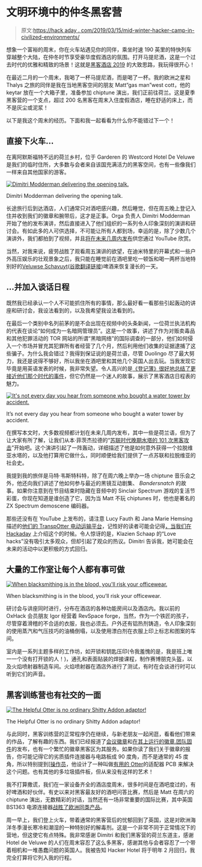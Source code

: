 # 文明环境中的仲冬黑客营

> 原文:[https://hack aday . com/2019/03/15/mid-winter-hacker-camp-in-civilized-environments/](https://hackaday.com/2019/03/15/mid-winter-hacker-camp-in-civilised-surroundings/)

想象一个富裕的周末，你在火车站遇见你的同伴，乘坐时速 190 英里的特快列车穿越整个大陆，在仲冬时节享受豪华度假酒店的氛围。打开马提尼酒，这是一个过去时代的优雅和精致的场景！这就是[黑客酒店 2019](https://hackerhotel.nl/) 的大致思路，我玩得很开心！

在最近二月的一个周末，我喝了一杯马提尼酒，而是喝了一杯。我的欧洲之星和 Thalys 之旅的同伴是我在当地黑客空间的朋友 Matt“gas man”west cott，他的 keytar 放在一个大箱子里，准备参加 chiptune 演出，我们正前往荷兰。这是夏季黑客营的一个支点，超过 200 名黑客在周末入住度假酒店，睡在舒适的床上，而不是灰尘或泥浆！

以下是我这个周末的经历。下面和我一起看看为什么你不能错过下一个！

## 直接下火车…

在离阿默斯福特不远的荷兰乡村，位于 Garderen 的 Westcord Hotel De Veluwe 是我们的临时住所，大多数与会者来自该国充满活力的黑客空间，也有一些像我们一样来自其他国家的游客。

[![Dimitri Modderman delivering the opening talk.](../Images/bee462b2e05604cf4b2c945e98bb9312.png)](https://hackaday.com/wp-content/uploads/2019/02/dimitri-opening.jpg)

Dimitri Modderman delivering the opening talk.

长途旅行后到达酒店，人们通常只对酒吧感兴趣，然后睡觉，但在周五晚上登记入住并收到我们的徽章和腕带后，这才是正事。Orga 负责人 Dimitri Modderman 开始了他的发布演讲，然后直接进入了他们组织的一系列令人印象深刻的演讲和研讨会。有如此多的人可供选择，不可能让所有人都到场，幸运的是，除了少数几个演讲外，我们都拍到了视频，并且[将在未来几周内发布](https://hackerhotel.nl/index.php/talks-hackerhotel-2019/)供您通过 YouTube 欣赏。

当然，对我来说，疲劳战胜了观看周五演讲的欲望，在迪米特里的开幕式和一些户外高压娱乐的壮观景象之后，我只能在睡觉前在酒吧里吃一顿饭和喝一两杯当地特别好的[Veluwse Schavuyt](https://www.veluwseschavuyt.nl/)([谷歌翻译链接](https://translate.google.com/translate?hl=en&sl=nl&u=https://www.veluwseschavuyt.nl/))啤酒来恢复漫长的一天。

## …并加入谈话日程

既然我已经承认一个人不可能抓住所有的事情，那么最好看一看那些引起轰动的讲座和研讨会，我设法看到的，以及我希望我设法看到的。

在最后一个类别中名列前茅的是不会出现在视频中的头条新闻，一位荷兰执法机构的代表在谈论“如何成为一名暗网管理员”。这是一个故事，讲述了作为对贩卖毒品和其他犯罪活动的 TOR 网站的所谓“黑暗网络”的国际调查的一部分，他们如何侵入一个市场并冒充其犯罪所有者经营了几个月，然后利用他们收集的证据逮捕了这些骗子。为什么我会错过？我得到保证说的是荷兰语，尽管 Duolingo 尽了最大努力，我还是说得不够好，所以我坐在酒吧里和其他几个英国人出去玩。当我发现它毕竟是用英语发表的时候，我非常失望。令人高兴的是[《登记薄》很好地总结了更接近他们那个时代的事件](https://www.theregister.co.uk/2018/03/08/dutch_police_detail_how_they_became_the_admins_for_hansa_dark_web_market/)，但它仍然是一个迷人的故事，展示了黑客酒店日程表的魅力。

[![It's not every day you hear from someone who bought a water tower by accident.](../Images/ea0ebe4826e2ab680de91c367af51263.png)](https://hackaday.com/wp-content/uploads/2019/02/latvian-water-tower.jpg)

It’s not every day you hear from someone who bought a water tower by accident.

在撰写本文时，大多数视频都计划在未来几周内发布，其中一些是荷兰语，但为了让大家有所了解，让我们从本·菲茨杰拉德的“[苏联时代晚期水塔的 101 次黑客攻击](https://www.youtube.com/watch?v=QtqYsqs2DY0)”开始吧。这个演讲引起了一阵轰动，详细描述了他是如何意外获得一个拉脱维亚水塔的，以及他打算用它做什么，同时顺便给我们提供了一点苏联和拉脱维亚的社会史。

我提到我的旅伴是马特·韦斯特科特，除了在周六晚上举办一场 chiptune 音乐会之外，他还向我们讲述了他如何参与最近的黑镜互动剧集、 *Bandersnatch* 的故事。如果你注意到在节目结束时隐藏在音频中的 Sinclair Spectrum 游戏的复活节彩蛋，你现在知道是谁创造了它，因为当 Matt 不玩 chiptunes 时，他也是著名的 ZX Spectrum demoscene 编码器。

那些还没有在 YouTube 上发布的，请注意 Lucy Fauth 和 Jana Marie Hemsing 描述的[他们的 TranspOtter 电动运输平台](https://hackerhotel.nl/index.php/timetable/event/building-your-own-transpotter/)，记性好的读者可能会记得[，当我们在 Hackaday](https://hackaday.com/2017/12/03/boxes-form-an-orderly-queue-behind-the-armchair/) 上介绍这个的时候。令人惊讶的是，Klazien Schaap 的“Love hacks”没有吸引太多观众，但却引起了观众的热议。Dimitri 告诉我，她可能会在未来的活动中以更积极的方式回归。

## 大量的工作室让每个人都有事可做

[![When blacksmithing is in the blood, you'll risk your officewear.](../Images/d15b7c58de124f9abfe3b7bcf46f0477.png)](https://hackaday.com/wp-content/uploads/2019/02/jenny-at-hh-forge.jpg)

When blacksmithing is in the blood, you’ll risk your officewear.

研讨会与讲座同时进行，分布在酒店的各种功能房间以及酒店内。我以前的 OxHack 会员朋友 Igor 经营着 RevSpace forge，当然，作为一个铁匠的孩子，尽管穿着滑稽的不合适的衣服，我也必须去。户外还有铝热剂铸造，令人印象深刻的使用蒸汽和气压技巧的油桶倒塌，以及使用漂白剂在衣服上印上标志和图案的车间。

室内是一系列主题多样的工作坊，如开锁和钥匙压印(令我羞愧的是，我是班上唯一一个没有打开锁的人！)，通孔和表面贴装的焊接课程，制作赛博朋克头盔，以及火焰喷射器制造车间。火焰喷射器在酒店外进行了测试，有时在会谈进行时可以听到它们的声音。

## 黑客训练营也有社交的一面

[![The Helpful Otter is no ordinary Shitty Addon adaptor!](../Images/8e6b58399fbbfd47c07236dc9d0090b7.png)](https://hackaday.com/wp-content/uploads/2019/02/helpful-otter.jpg)

The Helpful Otter is no ordinary Shitty Addon adaptor!

与此同时，黑客训练营的正常程序仍在继续，与新老朋友一起闲逛，看看他们带来的作品，了解有趣的东西。我们已经报道了[会议徽章](https://hackaday.com/2019/02/26/hands-on-hacker-hotel-2019-badge-packs-esp32-e-ink-and-a-shared-heritage/)和[在其上运行的徽章.团队固件](https://hackaday.com/2019/02/20/badge-team-badges-get-a-platform/)的发布，也有一个繁忙的徽章黑客区为其服务。如果你读了我们关于徽章的报告，你可能记得它的劣质插件连接器与电路板成 90 度角，而不是通常的 45 度角，所以特别提到[[操作员](https://hackaday.io/operaptor)，他设计了一种叫做[有用的 Otter](https://twitter.com/SuprNova/status/1095732449185857536)的适配器 PCB 来解决这个问题。也有其他的多垃圾插件板，但从来没有这样的艺术！

我不打算撒谎，我们在一家设备齐全的酒店度周末，很多时间是在酒吧度过的，有好啤酒和好伙伴。有史以来对黑客最友好的酒吧问答比赛，然后是 Matt 在周六的 chiptune 演出，无数精彩的对话，当然还有一场非常重要的国际比赛，其中英国 BS1363 电源连接器[战胜了欧洲同类产品](https://www.youtube.com/watch?v=mD4KORnE72M)。

周一早上，我们登上火车，带着通常的黑客营后的忧郁回到了英国，这是对欧洲海洋冬季漫长寒冷和潮湿的一种特别好的解毒剂。这是一个非常不同于正常情况下的营地，但这使它有点特殊。我非常感谢 Dimitri 和我们黑客营的荷兰东道主，感谢 Hotel de Veluwe 的人们在周末容忍了这么多黑客，感谢其他与会者容忍了一个带着相机和一堆愚蠢问题的英国人。我被告知 Hacker Hotel 将于明年 2 月回归，我完全打算将它列入我的行程。